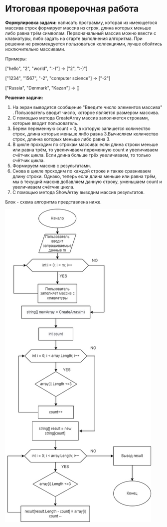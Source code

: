 # Итоговая проверочная работа
**Формулировка задачи:** написать программу, которая из имеющегося массива строк формирует массив из строк, длина которых меньше либо равна трём символам. Первоначальный массив можно ввести с клавиатуры, либо задать на старте выполнения алгоритма. При решении не рекомендуется пользоваться коллекциями, лучше обойтись исключительно массивами.

Примеры:

["hello", "2", "world", ":-)"] -> ["2", ":-)"]

["1234", "1567", "-2", "computer science"] -> ["-2"]

["Russia", "Denmark", "Kazan"] -> []

**Решение задачи:**

1. На экран выводится сообщение "Введите число элементов массива" . Пользователь вводит число, которое является размером массива.
2. С помощью метода CreateArray массив заполняется строками, которые вводит пользователь.
3. Берем переменную count = 0, в которую запишется количество строк, длина которых меньше либо равна 3.Вычисляем количество строк, длинна которых меньше либо равна 3.
4. В цикле проходим по строкам массива: если длина строки меньше или равна трём, то увеличиваем переменную count и увеличиваем счётчик цикла. Если длина больше трёх увеличиваем, то только счётчик цикла.
5. Формируем массив с результатами.
6. Снова в цикле проходим по каждой строке и также сравниваем длину строки. Однако, теперь если длина меньше или равна трём, мы в текущий массив добавляем данную строку, уменьшаем count и увеличиваем счётчик цикла.
7. С помощью метода ShowArray выводим массив результатов.

Блок - схема алгоритма представлена ниже.

![](1.jpg)